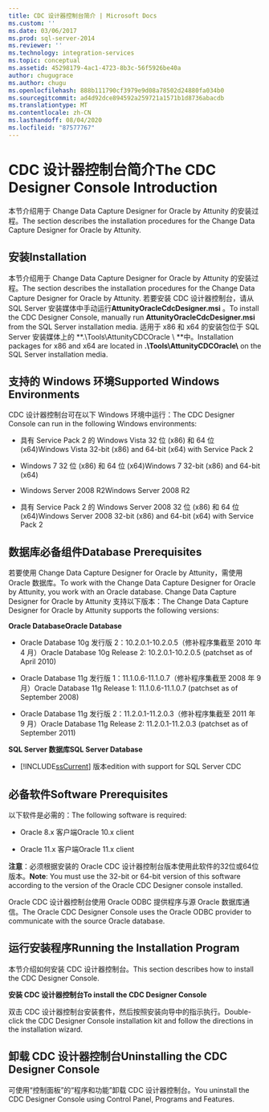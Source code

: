 ```yaml
---
title: CDC 设计器控制台简介 | Microsoft Docs
ms.custom: ''
ms.date: 03/06/2017
ms.prod: sql-server-2014
ms.reviewer: ''
ms.technology: integration-services
ms.topic: conceptual
ms.assetid: 45298179-4ac1-4723-8b3c-56f5926be40a
author: chugugrace
ms.author: chugu
ms.openlocfilehash: 888b111790cf3979e9d08a78502d24880fa034b0
ms.sourcegitcommit: ad4d92dce894592a259721a1571b1d8736abacdb
ms.translationtype: MT
ms.contentlocale: zh-CN
ms.lasthandoff: 08/04/2020
ms.locfileid: "87577767"
---
```

# <a name="the-cdc-designer-console-introduction"></a><span data-ttu-id="18b5f-102">CDC 设计器控制台简介</span><span class="sxs-lookup"><span data-stu-id="18b5f-102">The CDC Designer Console Introduction</span></span>
  <span data-ttu-id="18b5f-103">本节介绍用于 Change Data Capture Designer for Oracle by Attunity 的安装过程。</span><span class="sxs-lookup"><span data-stu-id="18b5f-103">The section describes the installation procedures for the Change Data Capture Designer for Oracle by Attunity.</span></span>  
  
## <a name="installation"></a><span data-ttu-id="18b5f-104">安装</span><span class="sxs-lookup"><span data-stu-id="18b5f-104">Installation</span></span>  
 <span data-ttu-id="18b5f-105">本节介绍用于 Change Data Capture Designer for Oracle by Attunity 的安装过程。</span><span class="sxs-lookup"><span data-stu-id="18b5f-105">The section describes the installation procedures for the Change Data Capture Designer for Oracle by Attunity.</span></span> <span data-ttu-id="18b5f-106">若要安装 CDC 设计器控制台，请从 SQL Server 安装媒体中手动运行**AttunityOracleCdcDesigner.msi** 。</span><span class="sxs-lookup"><span data-stu-id="18b5f-106">To install the CDC Designer Console, manually run **AttunityOracleCdcDesigner.msi** from the SQL Server installation media.</span></span>  <span data-ttu-id="18b5f-107">适用于 x86 和 x64 的安装包位于 SQL Server 安装媒体上的 \*\*.\Tools\AttunityCDCOracle \\ \*\*中。</span><span class="sxs-lookup"><span data-stu-id="18b5f-107">Installation packages for x86 and x64 are located in **.\Tools\AttunityCDCOracle\\** on the SQL Server installation media.</span></span>  
  
## <a name="supported-windows-environments"></a><span data-ttu-id="18b5f-108">支持的 Windows 环境</span><span class="sxs-lookup"><span data-stu-id="18b5f-108">Supported Windows Environments</span></span>  
 <span data-ttu-id="18b5f-109">CDC 设计器控制台可在以下 Windows 环境中运行：</span><span class="sxs-lookup"><span data-stu-id="18b5f-109">The CDC Designer Console can run in the following Windows environments:</span></span>  
  
-   <span data-ttu-id="18b5f-110">具有 Service Pack 2 的 Windows Vista 32 位 (x86) 和 64 位 (x64)</span><span class="sxs-lookup"><span data-stu-id="18b5f-110">Windows Vista 32-bit (x86) and 64-bit (x64) with Service Pack 2</span></span>  
  
-   <span data-ttu-id="18b5f-111">Windows 7 32 位 (x86) 和 64 位 (x64)</span><span class="sxs-lookup"><span data-stu-id="18b5f-111">Windows 7 32-bit (x86) and 64-bit (x64)</span></span>  
  
-   <span data-ttu-id="18b5f-112">Windows Server 2008 R2</span><span class="sxs-lookup"><span data-stu-id="18b5f-112">Windows Server 2008 R2</span></span>  
  
-   <span data-ttu-id="18b5f-113">具有 Service Pack 2 的 Windows Server 2008 32 位 (x86) 和 64 位 (x64)</span><span class="sxs-lookup"><span data-stu-id="18b5f-113">Windows Server 2008 32-bit (x86) and 64-bit (x64) with Service Pack 2</span></span>  
  
## <a name="database-prerequisites"></a><span data-ttu-id="18b5f-114">数据库必备组件</span><span class="sxs-lookup"><span data-stu-id="18b5f-114">Database Prerequisites</span></span>  
 <span data-ttu-id="18b5f-115">若要使用 Change Data Capture Designer for Oracle by Attunity，需使用 Oracle 数据库。</span><span class="sxs-lookup"><span data-stu-id="18b5f-115">To work with the Change Data Capture Designer for Oracle by Attunity, you work with an Oracle database.</span></span> <span data-ttu-id="18b5f-116">Change Data Capture Designer for Oracle by Attunity 支持以下版本：</span><span class="sxs-lookup"><span data-stu-id="18b5f-116">The Change Data Capture Designer for Oracle by Attunity supports the following versions:</span></span>  
  
 <span data-ttu-id="18b5f-117">**Oracle Database**</span><span class="sxs-lookup"><span data-stu-id="18b5f-117">**Oracle Database**</span></span>  
  
-   <span data-ttu-id="18b5f-118">Oracle Database 10g 发行版 2：10.2.0.1-10.2.0.5（修补程序集截至 2010 年 4 月）</span><span class="sxs-lookup"><span data-stu-id="18b5f-118">Oracle Database 10g Release 2: 10.2.0.1-10.2.0.5 (patchset as of April 2010)</span></span>  
  
-   <span data-ttu-id="18b5f-119">Oracle Database 11g 发行版 1：11.1.0.6-11.1.0.7（修补程序集截至 2008 年 9 月）</span><span class="sxs-lookup"><span data-stu-id="18b5f-119">Oracle Database 11g Release 1: 11.1.0.6-11.1.0.7 (patchset as of September 2008)</span></span>  
  
-   <span data-ttu-id="18b5f-120">Oracle Database 11g 发行版 2：11.2.0.1-11.2.0.3（修补程序集截至 2011 年 9 月）</span><span class="sxs-lookup"><span data-stu-id="18b5f-120">Oracle Database 11g Release 2: 11.2.0.1-11.2.0.3 (patchset as of September 2011)</span></span>  
  
 <span data-ttu-id="18b5f-121">**SQL Server 数据库**</span><span class="sxs-lookup"><span data-stu-id="18b5f-121">**SQL Server Database**</span></span>  
  
-   [!INCLUDE[ssCurrent](../../includes/sscurrent-md.md)] <span data-ttu-id="18b5f-122">版本</span><span class="sxs-lookup"><span data-stu-id="18b5f-122">edition with support for SQL Server CDC</span></span>  
  
## <a name="software-prerequisites"></a><span data-ttu-id="18b5f-123">必备软件</span><span class="sxs-lookup"><span data-stu-id="18b5f-123">Software Prerequisites</span></span>  
 <span data-ttu-id="18b5f-124">以下软件是必需的：</span><span class="sxs-lookup"><span data-stu-id="18b5f-124">The following software is required:</span></span>  
  
-   <span data-ttu-id="18b5f-125">Oracle 8.x 客户端</span><span class="sxs-lookup"><span data-stu-id="18b5f-125">Oracle 10.x client</span></span>  
  
-   <span data-ttu-id="18b5f-126">Oracle 11.x 客户端</span><span class="sxs-lookup"><span data-stu-id="18b5f-126">Oracle 11.x client</span></span>  
  
 <span data-ttu-id="18b5f-127">**注意**：必须根据安装的 Oracle CDC 设计器控制台版本使用此软件的32位或64位版本。</span><span class="sxs-lookup"><span data-stu-id="18b5f-127">**Note**: You must use the 32-bit or 64-bit version of this software according to the version of the Oracle CDC Designer console installed.</span></span>  
  
 <span data-ttu-id="18b5f-128">Oracle CDC 设计器控制台使用 Oracle ODBC 提供程序与源 Oracle 数据库通信。</span><span class="sxs-lookup"><span data-stu-id="18b5f-128">The Oracle CDC Designer Console uses the Oracle ODBC provider to communicate with the source Oracle database.</span></span>  
  
## <a name="running-the-installation-program"></a><span data-ttu-id="18b5f-129">运行安装程序</span><span class="sxs-lookup"><span data-stu-id="18b5f-129">Running the Installation Program</span></span>  
 <span data-ttu-id="18b5f-130">本节介绍如何安装 CDC 设计器控制台。</span><span class="sxs-lookup"><span data-stu-id="18b5f-130">This section describes how to install the CDC Designer Console.</span></span>  
  
 <span data-ttu-id="18b5f-131">**安装 CDC 设计器控制台**</span><span class="sxs-lookup"><span data-stu-id="18b5f-131">**To install the CDC Designer Console**</span></span>  
  
 <span data-ttu-id="18b5f-132">双击 CDC 设计器控制台安装套件，然后按照安装向导中的指示执行。</span><span class="sxs-lookup"><span data-stu-id="18b5f-132">Double-click the CDC Designer Console installation kit and follow the directions in the installation wizard.</span></span>  
  
## <a name="uninstalling-the-cdc-designer-console"></a><span data-ttu-id="18b5f-133">卸载 CDC 设计器控制台</span><span class="sxs-lookup"><span data-stu-id="18b5f-133">Uninstalling the CDC Designer Console</span></span>  
 <span data-ttu-id="18b5f-134">可使用“控制面板”的“程序和功能”卸载 CDC 设计器控制台。</span><span class="sxs-lookup"><span data-stu-id="18b5f-134">You uninstall the CDC Designer Console using Control Panel, Programs and Features.</span></span>  
  
  
